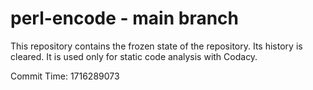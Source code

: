 # perl-encode - main branch

This repository contains the frozen state of the repository.
Its history is cleared. It is used only for static code
analysis with Codacy.

Commit Time: 1716289073